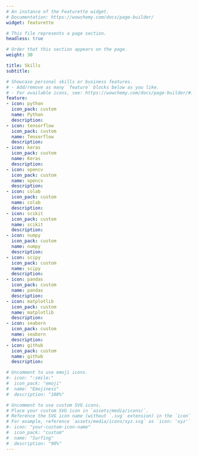 ```yaml
---
# An instance of the Featurette widget.
# Documentation: https://wowchemy.com/docs/page-builder/
widget: featurette

# This file represents a page section.
headless: true

# Order that this section appears on the page.
weight: 30

title: Skills
subtitle:

# Showcase personal skills or business features.
# - Add/remove as many `feature` blocks below as you like.
# - For available icons, see: https://wowchemy.com/docs/page-builder/#icons
feature:
- icon: python
  icon_pack: custom
  name: Python
  description:
- icon: tensorflow
  icon_pack: custom
  name: Tensorflow
  description:
- icon: keras
  icon_pack: custom
  name: Keras
  description:
- icon: opencv
  icon_pack: custom
  name: opencv
  description:
- icon: colab
  icon_pack: custom
  name: colab
  description:
- icon: scikit
  icon_pack: custom
  name: scikit
  description:
- icon: numpy
  icon_pack: custom
  name: numpy
  description:
- icon: scipy
  icon_pack: custom
  name: scipy
  description:
- icon: pandas
  icon_pack: custom
  name: pandas
  description:
- icon: matplotlib
  icon_pack: custom
  name: matplotlib
  description:
- icon: seaborn
  icon_pack: custom
  name: seaborn
  description:
- icon: github
  icon_pack: custom
  name: github
  description:

# Uncomment to use emoji icons.
#- icon: ":smile:"
#  icon_pack: "emoji"
#  name: "Emojiness"
#  description: "100%"  

# Uncomment to use custom SVG icons.
# Place your custom SVG icon in `assets/media/icons/`.
# Reference the SVG icon name (without `.svg` extension) in the `icon` field.
# For example, reference `assets/media/icons/xyz.svg` as `icon: 'xyz'`
#- icon: "your-custom-icon-name"
#  icon_pack: "custom"
#  name: "Surfing"
#  description: "90%"
---
```

